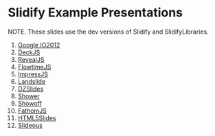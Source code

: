 Slidify Example Presentations
=============================

NOTE. These slides use the dev versions of Slidify and SlidifyLibraries. 

1. [Google IO2012](http://ramnathv.github.com/slidifyExamples/examples/io2012)
2. [DeckJS](http://ramnathv.github.com/slidifyExamples/examples/deckjs)
3. [RevealJS](http://ramnathv.github.com/slidifyExamples/examples/revealjs)
4. [FlowtimeJS](http://ramnathv.github.com/slidifyExamples/examples/flowtime)
5. [ImpressJS](http://ramnathv.github.com/slidifyExamples/examples/impressjs)
6. [Landslide](http://ramnathv.github.com/slidifyExamples/examples/landslide)
7. [DZSlides](http://ramnathv.github.com/slidifyExamples/examples/dzslides)
8. [Shower](http://ramnathv.github.com/slidifyExamples/examples/shower)
9. [Showoff](http://ramnathv.github.com/slidifyExamples/examples/showoff)
10. [FathomJS](http://ramnathv.github.com/slidifyExamples/examples/fathomjs)
11. [HTML5Slides](http://ramnathv.github.com/slidifyExamples/examples/html5slides)
12. [Slideous](http://ramnathv.github.com/slidifyExamples/examples/slideous)

